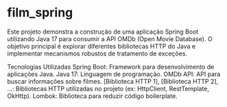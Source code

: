 # film_spring

Este projeto demonstra a construção de uma aplicação Spring Boot utilizando Java 17 para consumir a API OMDb (Open Movie Database). O objetivo principal é explorar diferentes bibliotecas HTTP do Java e implementar mecanismos robustos de tratamento de exceções.

Tecnologias Utilizadas
Spring Boot: Framework para desenvolvimento de aplicações Java.
Java 17: Linguagem de programação.
OMDb API: API para buscar informações sobre filmes.
[Biblioteca HTTP 1], [Biblioteca HTTP 2], ...: Bibliotecas HTTP utilizadas no projeto (ex: HttpClient, RestTemplate, OkHttp).
Lombok: Biblioteca para reduzir código boilerplate.

